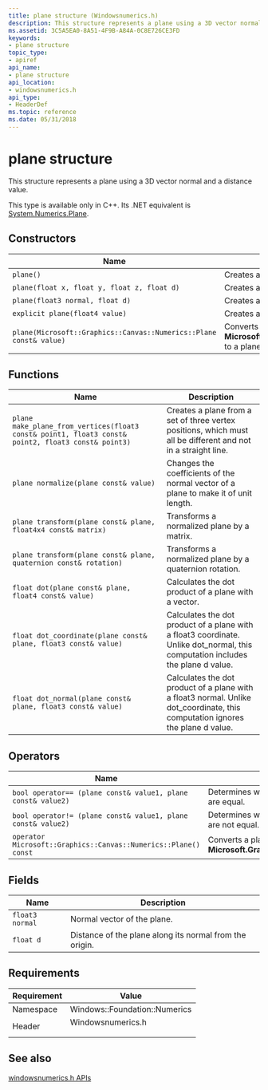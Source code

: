 ```yaml
---
title: plane structure (Windowsnumerics.h)
description: This structure represents a plane using a 3D vector normal and a distance value.
ms.assetid: 3C5A5EA0-8A51-4F9B-A84A-0C8E726CE3FD
keywords:
- plane structure
topic_type:
- apiref
api_name:
- plane structure
api_location:
- windowsnumerics.h
api_type:
- HeaderDef
ms.topic: reference
ms.date: 05/31/2018
---
```


# plane structure

This structure represents a plane using a 3D vector normal and a distance value.

This type is available only in C++. Its .NET equivalent is [System.Numerics.Plane](/dotnet/api/system.numerics.plane).

## Constructors

| Name | Description |
|-|-|
| `plane()` | Creates an uninitialized plane. |
| `plane(float x, float y, float z, float d)` | Creates a plane with the specified values. |
| `plane(float3 normal, float d)` | Creates a plane from a float3 and a distance. |
| `explicit plane(float4 value)` | Creates a plane from a float4. |
| `plane(Microsoft::Graphics::Canvas::Numerics::Plane const& value)` | Converts a **Microsoft.Graphics.Canvas.Numerics.Plane** to a plane. |

## Functions

| Name | Description |
|-|-|
| `plane make_plane_from_vertices(float3 const& point1, float3 const& point2, float3 const& point3)` | Creates a plane from a set of three vertex positions, which must all be different and not in a straight line. |
| `plane normalize(plane const& value)` | Changes the coefficients of the normal vector of a plane to make it of unit length. |
| `plane transform(plane const& plane, float4x4 const& matrix)` | Transforms a normalized plane by a matrix. |
| `plane transform(plane const& plane, quaternion const& rotation)` | Transforms a normalized plane by a quaternion rotation. |
| `float dot(plane const& plane, float4 const& value)` | Calculates the dot product of a plane with a vector. |
| `float dot_coordinate(plane const& plane, float3 const& value)` | Calculates the dot product of a plane with a float3 coordinate. Unlike dot\_normal, this computation includes the plane d value. |
| `float dot_normal(plane const& plane, float3 const& value)` | Calculates the dot product of a plane with a float3 normal. Unlike dot\_coordinate, this computation ignores the plane d value. |

## Operators

| Name | Description |
|-|-|
| `bool operator== (plane const& value1, plane const& value2)` | Determines whether two instances of plane are equal. |
| `bool operator!= (plane const& value1, plane const& value2)` | Determines whether two instances of plane are not equal. |
| `operator Microsoft::Graphics::Canvas::Numerics::Plane() const` | Converts a plane to a **Microsoft.Graphics.Canvas.Numerics.Plane**. |

## Fields

| Name | Description |
|-|-|
| `float3 normal` | Normal vector of the plane. |
| `float d` | Distance of the plane along its normal from the origin. |

## Requirements

| Requirement | Value |
|-|-|
| Namespace | Windows::Foundation::Numerics |
| Header | <dl> <dt>Windowsnumerics.h</dt> </dl> |

## See also

[windowsnumerics.h APIs](windowsnumerics-h-apis-portal.md)
